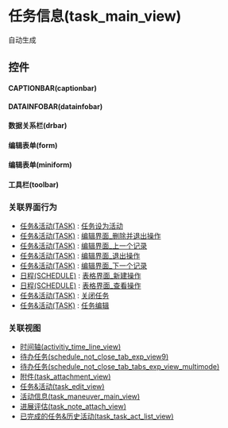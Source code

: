 # 任务信息(task_main_view)  <!-- {docsify-ignore-all} -->


自动生成



## 控件
#### CAPTIONBAR(captionbar)
#### DATAINFOBAR(datainfobar)
#### 数据关系栏(drbar)
#### 编辑表单(form)
#### 编辑表单(miniform)
#### 工具栏(toolbar)


### 关联界面行为
  * [任务&活动(TASK)](module/crm/task) : [任务设为活动](module/crm/task#界面行为)
  * [任务&活动(TASK)](module/crm/task) : [编辑界面_删除并退出操作](module/crm/task#界面行为)
  * [任务&活动(TASK)](module/crm/task) : [编辑界面_上一个记录](module/crm/task#界面行为)
  * [任务&活动(TASK)](module/crm/task) : [编辑界面_退出操作](module/crm/task#界面行为)
  * [任务&活动(TASK)](module/crm/task) : [编辑界面_下一个记录](module/crm/task#界面行为)
  * [日程(SCHEDULE)](module/crm/schedule) : [表格界面_新建操作](module/crm/schedule#界面行为)
  * [日程(SCHEDULE)](module/crm/schedule) : [表格界面_查看操作](module/crm/schedule#界面行为)
  * [任务&活动(TASK)](module/crm/task) : [关闭任务](module/crm/task#界面行为)
  * [任务&活动(TASK)](module/crm/task) : [任务编辑](module/crm/task#界面行为)

### 关联视图
  * [时间轴(activitiy_time_line_view)](app/view/activitiy_time_line_view)
  * [待办任务(schedule_not_close_tab_exp_view9)](app/view/schedule_not_close_tab_exp_view9)
  * [待办任务(schedule_not_close_tab_tabs_exp_view_multimode)](app/view/schedule_not_close_tab_tabs_exp_view_multimode)
  * [附件(task_attachment_view)](app/view/task_attachment_view)
  * [任务&活动(task_edit_view)](app/view/task_edit_view)
  * [活动信息(task_maneuver_main_view)](app/view/task_maneuver_main_view)
  * [进展评估(task_note_attach_view)](app/view/task_note_attach_view)
  * [已完成的任务&历史活动(task_task_act_list_view)](app/view/task_task_act_list_view)

<script>
 const { createApp } = Vue
  createApp({
    data() {
      return {

      }
    }
  }).use(ElementPlus).mount('#app')
</script>